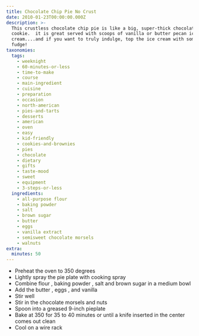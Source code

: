 ```yaml
---
title: Chocolate Chip Pie No Crust
date: 2010-01-23T00:00:00.000Z
description: >-
  This crustless chocolate chip pie is like a big, super-thick chocolate chip
  cookie.  it is great served with scoops of vanilla or butter pecan ice
  cream....and if you want to truly indulge, top the ice cream with some hot
  fudge!
taxonomies:
  tags:
    - weeknight
    - 60-minutes-or-less
    - time-to-make
    - course
    - main-ingredient
    - cuisine
    - preparation
    - occasion
    - north-american
    - pies-and-tarts
    - desserts
    - american
    - oven
    - easy
    - kid-friendly
    - cookies-and-brownies
    - pies
    - chocolate
    - dietary
    - gifts
    - taste-mood
    - sweet
    - equipment
    - 3-steps-or-less
  ingredients:
    - all-purpose flour
    - baking powder
    - salt
    - brown sugar
    - butter
    - eggs
    - vanilla extract
    - semisweet chocolate morsels
    - walnuts
extra:
  minutes: 50
---
```

 - Preheat the oven to 350 degrees
 - Lightly spray the pie plate with cooking spray
 - Combine flour , baking powder , salt and brown sugar in a medium bowl
 - Add the butter , eggs , and vanilla
 - Stir well
 - Stir in the chocolate morsels and nuts
 - Spoon into a greased 9-inch pieplate
 - Bake at 350 for 35 to 40 minutes or until a knife inserted in the center comes out clean
 - Cool on a wire rack
